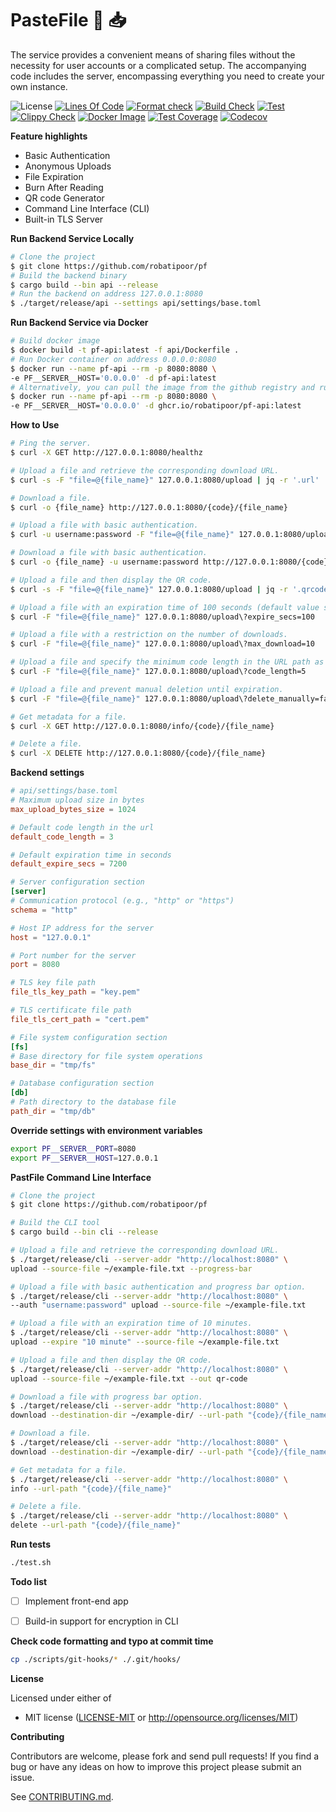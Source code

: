 # PasteFile 📁 📥
The service provides a convenient means of sharing files without the necessity for user accounts or a complicated setup. The accompanying code includes the server, encompassing everything you need to create your own instance.

![License](https://img.shields.io/github/license/robatipoor/pf)
[![Lines Of Code](https://tokei.rs/b1/github/robatipoor/pf?category=code)](https://github.com/robatipoor/pf)
[![Format check](https://github.com/robatipoor/pf/actions/workflows/code-formater.yml/badge.svg)](https://github.com/robatipoor/pf/actions/workflows/code-formater.yml)
[![Build Check](https://github.com/robatipoor/pf/actions/workflows/build-checker.yml/badge.svg)](https://github.com/robatipoor/pf/actions/workflows/build-checker.yml)
[![Test](https://github.com/robatipoor/pf/actions/workflows/test.yml/badge.svg)](https://github.com/robatipoor/pf/actions/workflows/test.yml)
[![Clippy Check](https://github.com/robatipoor/pf/actions/workflows/code-linter.yml/badge.svg)](https://github.com/robatipoor/pf/actions/workflows/code-linter.yml)
[![Docker Image](https://github.com/robatipoor/pf/actions/workflows/image-builder.yml/badge.svg)](https://github.com/robatipoor/pf/actions/workflows/image-builder.yml)
[![Test Coverage](https://github.com/robatipoor/pf/actions/workflows/test-coverage.yml/badge.svg)](https://github.com/robatipoor/pf/actions/workflows/test-coverage.yml)
[![Codecov](https://codecov.io/gh/robatipoor/pf/branch/main/graph/badge.svg?token=BIMUKRJPE7)](https://codecov.io/gh/robatipoor/pf)

**Feature highlights**

* Basic Authentication
* Anonymous Uploads
* File Expiration
* Burn After Reading
* QR code Generator
* Command Line Interface (CLI)
* Built-in TLS Server

**Run Backend Service Locally**

```sh
# Clone the project
$ git clone https://github.com/robatipoor/pf
# Build the backend binary
$ cargo build --bin api --release
# Run the backend on address 127.0.0.1:8080
$ ./target/release/api --settings api/settings/base.toml
```
**Run Backend Service via Docker**

```sh
# Build docker image
$ docker build -t pf-api:latest -f api/Dockerfile .
# Run Docker container on address 0.0.0.0:8080
$ docker run --name pf-api --rm -p 8080:8080 \
-e PF__SERVER__HOST='0.0.0.0' -d pf-api:latest
# Alternatively, you can pull the image from the github registry and run container
$ docker run --name pf-api --rm -p 8080:8080 \
-e PF__SERVER__HOST='0.0.0.0' -d ghcr.io/robatipoor/pf-api:latest
```

**How to Use**

```sh
# Ping the server.
$ curl -X GET http://127.0.0.1:8080/healthz

# Upload a file and retrieve the corresponding download URL.
$ curl -s -F "file=@{file_name}" 127.0.0.1:8080/upload | jq -r '.url'

# Download a file.
$ curl -o {file_name} http://127.0.0.1:8080/{code}/{file_name}

# Upload a file with basic authentication.
$ curl -u username:password -F "file=@{file_name}" 127.0.0.1:8080/upload

# Download a file with basic authentication.
$ curl -o {file_name} -u username:password http://127.0.0.1:8080/{code}/{file_name}

# Upload a file and then display the QR code.
$ curl -s -F "file=@{file_name}" 127.0.0.1:8080/upload | jq -r '.qrcode' | base64 -d; echo

# Upload a file with an expiration time of 100 seconds (default value specified in settings file).
$ curl -F "file=@{file_name}" 127.0.0.1:8080/upload\?expire_secs=100

# Upload a file with a restriction on the number of downloads.
$ curl -F "file=@{file_name}" 127.0.0.1:8080/upload\?max_download=10

# Upload a file and specify the minimum code length in the URL path as 5 (default value specified in settings file).
$ curl -F "file=@{file_name}" 127.0.0.1:8080/upload\?code_length=5

# Upload a file and prevent manual deletion until expiration.
$ curl -F "file=@{file_name}" 127.0.0.1:8080/upload\?delete_manually=false

# Get metadata for a file.
$ curl -X GET http://127.0.0.1:8080/info/{code}/{file_name}

# Delete a file.
$ curl -X DELETE http://127.0.0.1:8080/{code}/{file_name}
```

**Backend settings**

```toml
# api/settings/base.toml
# Maximum upload size in bytes
max_upload_bytes_size = 1024

# Default code length in the url
default_code_length = 3

# Default expiration time in seconds
default_expire_secs = 7200

# Server configuration section
[server]
# Communication protocol (e.g., "http" or "https")
schema = "http"

# Host IP address for the server
host = "127.0.0.1"

# Port number for the server
port = 8080

# TLS key file path
file_tls_key_path = "key.pem"

# TLS certificate file path
file_tls_cert_path = "cert.pem"

# File system configuration section
[fs]
# Base directory for file system operations
base_dir = "tmp/fs"

# Database configuration section
[db]
# Path directory to the database file
path_dir = "tmp/db"
```

**Override settings with environment variables**

```sh
export PF__SERVER__PORT=8080
export PF__SERVER__HOST=127.0.0.1
```

**PastFile Command Line Interface**

```sh
# Clone the project
$ git clone https://github.com/robatipoor/pf

# Build the CLI tool
$ cargo build --bin cli --release

# Upload a file and retrieve the corresponding download URL.
$ ./target/release/cli --server-addr "http://localhost:8080" \
upload --source-file ~/example-file.txt --progress-bar

# Upload a file with basic authentication and progress bar option.
$ ./target/release/cli --server-addr "http://localhost:8080" \
--auth "username:password" upload --source-file ~/example-file.txt

# Upload a file with an expiration time of 10 minutes.
$ ./target/release/cli --server-addr "http://localhost:8080" \
upload --expire "10 minute" --source-file ~/example-file.txt

# Upload a file and then display the QR code.
$ ./target/release/cli --server-addr "http://localhost:8080" \
upload --source-file ~/example-file.txt --out qr-code

# Download a file with progress bar option.
$ ./target/release/cli --server-addr "http://localhost:8080" \
download --destination-dir ~/example-dir/ --url-path "{code}/{file_name}" --progress-bar

# Download a file.
$ ./target/release/cli --server-addr "http://localhost:8080" \
download --destination-dir ~/example-dir/ --url-path "{code}/{file_name}"

# Get metadata for a file.
$ ./target/release/cli --server-addr "http://localhost:8080" \
info --url-path "{code}/{file_name}"

# Delete a file.
$ ./target/release/cli --server-addr "http://localhost:8080" \
delete --url-path "{code}/{file_name}"

```

**Run tests**

```sh
./test.sh
```

**Todo list**

- [ ] Implement front-end app

- [ ] Build-in support for encryption in CLI

**Check code formatting and typo at commit time**

```sh
cp ./scripts/git-hooks/* ./.git/hooks/
```

**License**

Licensed under either of

 * MIT license
   ([LICENSE-MIT](LICENSE) or http://opensource.org/licenses/MIT)

**Contributing**

Contributors are welcome, please fork and send pull requests! If you find a bug
or have any ideas on how to improve this project please submit an issue.

See [CONTRIBUTING.md](CONTRIBUTING.md).
